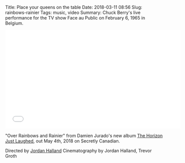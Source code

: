 Title: Place your queens on the table
Date: 2018-03-11 08:56
Slug: rainbows-rainier
Tags: music, video
Summary: Chuck Berry's live performance for the TV show Face au Public on February 6, 1965 in Belgium.

<div class="video-container">
  <iframe width="560" height="315" src="//www.youtube.com/embed/8l_WwM7lKeU" frameborder="0" allowfullscreen></iframe>
</div>

"Over Rainbows and Rainier" from Damien Jurado's new album <a href="https://damienjurado.ffm.to/horizon">The Horizon Just Laughed</a>, out May 4th, 2018 on Secretly Canadian.

Directed by <a href="http://Jordanhalland.com">Jordan Halland</a>
Cinematography by Jordan Halland, Trevor Groth
